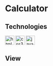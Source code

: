 # Calculator

<h2>Technologies</h2>
<img src="https://cdn.jsdelivr.net/gh/devicons/devicon/icons/html5/html5-original.svg" height="30" width="30" alt="html5 logo"/>
<img src="https://cdn.jsdelivr.net/gh/devicons/devicon/icons/css3/css3-original.svg" height="30" width="30" alt="css3 logo"/>
<img src="https://cdn.jsdelivr.net/gh/devicons/devicon/icons/javascript/javascript-original.svg" height="30" width="30" alt="javascript logo"/>
  
<h2>View</h2>
